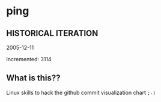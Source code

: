 # ping

## HISTORICAL ITERATION
2005-12-11

Incremented: 3114

## What is this?? 
Linux skills to hack the github commit visualization chart `;-)`
